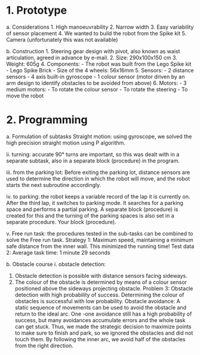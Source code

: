 # 1. Prototype

   a. Considerations
      1. High manoeuvrability
      2. Narrow width
      3. Easy variability of sensor placement
      4. We wanted to build the robot from the Spike kit
      5. Camera (unfortunately this was not available)

   b. Construction
      1. Steering gear design with pivot, also known as waist articulation, agreed in advance by e-mail.
      2. Size: 290x100x150 cm
      3. Weight: 605g
      4. Components:
         - The robot was built from the Lego Spike kit
         - Lego Spike Brick
         - Size of the 4 wheels: 56x16mm
      5. Sensors:
         - 2 distance sensors
         - 4 axis built-in gyroscope
         - 1 colour sensor (motor driven by an arm design to identify obstacles to be avoided from above)
      6. Motors:
         - 3 medium motors:
            - To rotate the colour sensor
            - To rotate the steering
            - To move the robot


# 2. Programming
a.	Formulation of subtasks
  Straight motion: using gyroscope, we solved the high precision straight motion using P algorithm.
 
  ii. turning: accurate 90° turns are important, so this was dealt with in a separate subtask, also in a separate block (procedure) in the program. 

  iii. from the parking lot: Before exiting the parking lot, distance sensors are used to determine the direction in which the robot will move, and the robot starts the next subroutine accordingly.
  
  iv. to parking: the robot keeps a variable record of the lap it is currently on. After the third lap, it switches to parking mode. It searches for a parking space and performs a partial parking. A separate            block (procedure) is created for this and the turning of the parking spaces is also set in a separate procedure.
      Your block (procedure).

  v.	 Free run task: the procedures tested in the sub-tasks can be combined to solve the Free run task.
       Strategy 1: Maximum speed, maintaining a minimum safe distance from the inner wall. This minimized the running time!
       Test data 2: Average task time: 1 minute 29 seconds


b.	Obstacle course
  i. obstacle detection: 
  1. Obstacle detection is possible with distance sensors facing sideways.
  2. The colour of the obstacle is determined by means of a colour sensor positioned above the sideways projecting obstacle.
  Problem 3: Obstacle detection with high probability of success. Determining the colour of obstacles is successful with low probability.
  Obstacle avoidance: A static sequence of movements can be used to avoid the obstacle and return to the ideal arc. One -one avoidance still has a high probability of success, but many avoidances accumulate         errors and the whole task can get stuck. Thus, we made the strategic decision to maximize points to make sure to finish and park, so we ignored the obstacles and did not touch them. By following the inner arc,    we avoid half of the obstacles from the right direction.  	
